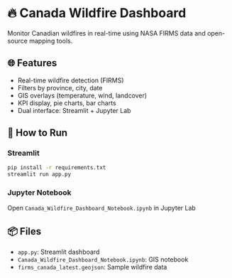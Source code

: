 # 🔥 Canada Wildfire Dashboard

Monitor Canadian wildfires in real-time using NASA FIRMS data and open-source mapping tools.

## 🌐 Features
- Real-time wildfire detection (FIRMS)
- Filters by province, city, date
- GIS overlays (temperature, wind, landcover)
- KPI display, pie charts, bar charts
- Dual interface: Streamlit + Jupyter Lab

## 🚀 How to Run

### Streamlit
```bash
pip install -r requirements.txt
streamlit run app.py
```

### Jupyter Notebook
Open `Canada_Wildfire_Dashboard_Notebook.ipynb` in Jupyter Lab

## 📦 Files
- `app.py`: Streamlit dashboard
- `Canada_Wildfire_Dashboard_Notebook.ipynb`: GIS notebook
- `firms_canada_latest.geojson`: Sample wildfire data
